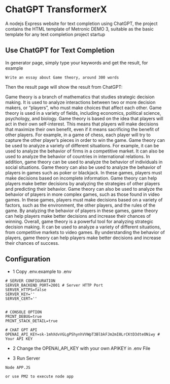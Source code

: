 # ChatGPT TransformerX
A nodejs Express website for text completion using ChatGPT, the project contains the HTML template of Metronic DEMO 3,  suitable as the basic template for any text completion project startup

## Use ChatGPT for Text Completion


In generator page, simply type your keywords and get the result, for example
```text
Write an essay about Game theory, around 300 words
```
Then the result page will show the result from ChatGPT:

Game theory is a branch of mathematics that studies strategic decision making. It is used to analyze interactions between two or more decision makers, or “players”, who must make choices that affect each other. Game theory is used in a variety of fields, including economics, political science, psychology, and biology. Game theory is based on the idea that players will act in their own self-interest. This means that players will make decisions that maximize their own benefit, even if it means sacrificing the benefit of other players. For example, in a game of chess, each player will try to capture the other player’s pieces in order to win the game. Game theory can be used to analyze a variety of different situations. For example, it can be used to analyze the behavior of firms in a competitive market. It can also be used to analyze the behavior of countries in international relations. In addition, game theory can be used to analyze the behavior of individuals in social situations. Game theory can also be used to analyze the behavior of players in games such as poker or blackjack. In these games, players must make decisions based on incomplete information. Game theory can help players make better decisions by analyzing the strategies of other players and predicting their behavior. Game theory can also be used to analyze the behavior of players in more complex games, such as those found in video games. In these games, players must make decisions based on a variety of factors, such as the environment, the other players, and the rules of the game. By analyzing the behavior of players in these games, game theory can help players make better decisions and increase their chances of winning. Overall, game theory is a powerful tool for analyzing strategic decision making. It can be used to analyze a variety of different situations, from competitive markets to video games. By understanding the behavior of players, game theory can help players make better decisions and increase their chances of success.


## Configuration
- 1 Copy .env.example to .env
```text
# SERVER CONFIGURATION
SERVER_BACKEND_PORT=2001 # Server HTTP Port
SERVER_HTTPS=false
SERVER_KEY=''
SERVER_CERT=''


# CONSOLE OPTION
PRINT_DEBUG=true
PRINT_STACK_DETAIL=true

# CHAT GPT API
OPENAI_API_KEY=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 # Your API KEY
```

- 2 Change the OPENAI_API_KEY with your own APIKEY in .env File

- 3 Run Server
```text
Node APP.JS

or use PM2 to execute node app
```